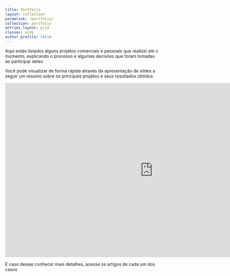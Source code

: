 ```yaml
---
title: Portfolio
layout: collection
permalink: /portfolio/
collection: portfolio
entries_layout: grid
classes: wide
author_profile: false
---
```


Aqui estão listados alguns projetos comerciais e pessoais que realizei até o momento, explicando o processo e algumas decisões que foram tomadas ao participar deles

Você pode visualizar de forma rápida através da apresentação de slides a seguir um resumo sobre os principais projetos e seus resultados obtidos:

<iframe src="https://docs.google.com/presentation/d/e/2PACX-1vQGa1Q0ujDl3GVRrXjosF7wmwApik9ZF3ZcURJI7RwlYcJvVYkRWugAhT85uZIiJEic3UJwj6MlGezP/embed?start=false&loop=false&delayms=30000" frameborder="0" width="960" height="569" allowfullscreen="true" mozallowfullscreen="true" webkitallowfullscreen="true"></iframe>

E caso deseje conhecer mais detalhes, acesse os artigos de cada um dos casos

